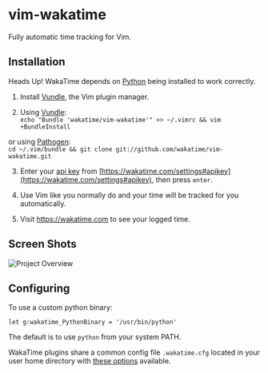 vim-wakatime
============

Fully automatic time tracking for Vim.


Installation
------------

Heads Up! WakaTime depends on [Python](http://www.python.org/getit/) being installed to work correctly.

1. Install [Vundle](https://github.com/gmarik/vundle), the Vim plugin manager.

2. Using [Vundle](https://github.com/gmarik/vundle):<br />
  `echo "Bundle 'wakatime/vim-wakatime'" >> ~/.vimrc && vim +BundleInstall`

  or using [Pathogen](https://github.com/tpope/vim-pathogen):<br />
  `cd ~/.vim/bundle && git clone git://github.com/wakatime/vim-wakatime.git`

3. Enter your [api key](https://wakatime.com/settings#apikey) from [https://wakatime.com/settings#apikey](https://wakatime.com/settings#apikey), then press `enter`.

4. Use Vim like you normally do and your time will be tracked for you automatically.

5. Visit https://wakatime.com to see your logged time.


Screen Shots
------------

![Project Overview](https://wakatime.com/static/img/ScreenShots/ScreenShot-2014-10-29.png)


Configuring
-----------

To use a custom python binary:

    let g:wakatime_PythonBinary = '/usr/bin/python'

The default is to use `python` from your system PATH.

WakaTime plugins share a common config file `.wakatime.cfg` located in your user home directory with [these options](https://github.com/wakatime/wakatime#configuring) available.
